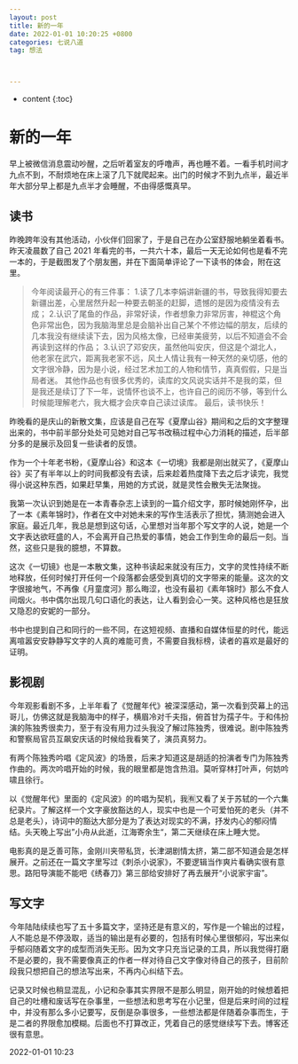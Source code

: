 ```yaml
---
layout: post
title: 新的一年
date: 2022-01-01 10:20:25 +0800
categories: 七说八道
tag: 想法



---
```


* content
{:toc}


# 新的一年

早上被微信消息震动吵醒，之后听着室友的呼噜声，再也睡不着。一看手机时间才九点不到，不耐烦地在床上滚了几下就爬起来。出门的时候才不到九点半，最近半年大部分早上都是九点半才会睡醒，不由得感慨真早。

## 读书

昨晚跨年没有其他活动，小伙伴们回家了，于是自己在办公室舒服地躺坐着看书。昨天凌晨数了自己 2021 年看完的书，一共六十本，最后一天无论如何也是看不完一本的，于是截图发了个朋友圈，并在下面简单评论了一下读书的体会，附在这里。

> 今年阅读最开心的有三件事：
> 1.读了几本李娟讲新疆的书，导致我得知要去新疆出差，心里居然升起一种要去朝圣的赶脚，遗憾的是因为疫情没有去成；
> 2.认识了尾鱼的作品，非常好读，作者想象力非常厉害，神棍这个角色非常出色，因为我脑海里总是会脑补出自己某个不修边幅的朋友，后续的几本我没有继续读下去，因为风格太像，已经审美疲劳，以后不知道会不会再读到这样的作品；
> 3.认识了邓安庆，虽然他叫安庆，但这是个湖北人，他老家在武穴，距离我老家不远，风土人情让我有一种天然的亲切感，他的文字很冷静，因为是小说，经过艺术加工的人物和情节，真真假假，只是当局者迷。
> 其他作品也有很多优秀的，读库的文风说实话并不是我的菜，但是我还是续订了下一年，说情怀也谈不上，也许自己的阅历不够，等到什么时候能理解老六，我大概才会庆幸自己读过读库。
> 最后，读书快乐！

昨晚看的是庆山的新散文集，应该是自己在写《夏摩山谷》期间和之后的文字整理出来的，书中前半部分处处可见她对自己写书改稿过程中心力消耗的描述，后半部分多的是展示及回复一些读者的反馈。

作为一个十年老书粉，《夏摩山谷》和这本《一切境》我都是刚出就买了，《夏摩山谷》买了有半年以上的时间我都没有去读，后来趁着热度降下去之后才读完，我觉得小说这种东西，如果赶早集，用她的方式说，就是灵性会散失无法聚拢。

我第一次认识到她是在一本青春杂志上读到的一篇介绍文字，那时候她刚怀孕，出了一本《素年锦时》，作者在文中对她未来的写作生活表示了担忧，猜测她会进入家庭。最近几年，我总是想到这句话，心里想对当年那个写文字的人说，她是一个文字表达欲旺盛的人，不会离开自己热爱的事情，她会工作到生命的最后一刻。当然，这些只是我的臆想，不算数。

这次《一切镜》也是一本散文集，这种书读起来就没有压力，文字的灵性持续不断地释放，任何时候打开任何一个段落都会感受到真切的文字带来的能量。这次的文字很接地气，不再像《月童度河》那么晦涩，也没有最初《素年锦时》那么不食人间烟火。书中偶尔出现几句口语化的表达，让人看到会心一笑。这种风格也是狂放又隐忍的安妮的一部分。

书中也提到自己和同行的一些不同，在这短视频、直播和自媒体恒星的时代，能远离喧嚣安安静静写文字的人真的难能可贵，不需要自我标榜，读者的喜欢是最好的证明。


## 影视剧

今年观影看剧不多，上半年看了《觉醒年代》被深深感动，第一次看到荧幕上的迅哥儿，仿佛这就是我脑海中的样子，横眉冷对千夫指，俯首甘为孺子牛。于和伟扮演的陈独秀很卖力，至于有没有用力过头我没了解过陈独秀，很难说。剧中陈独秀和警察局官员互飙安庆话的时候给我看笑了，演员真努力。

有两个陈独秀吟唱《定风波》的场景，后来才知道这是胡适的扮演者专门为陈独秀作曲的。两次吟唱开始的时候，我的眼里都是饱含热泪。莫听穿林打叶声，何妨吟啸且徐行。

以《觉醒年代》里面的《定风波》的吟唱为契机，我🈶又看了关于苏轼的一个六集纪录片。了解这样一个文字豪放豁达的人，现实中也是一个可爱怕死的老头（并不总是老头），诗词中的豁达大部分是为了表达对现实的不满，抒发内心的郁闷情结。头天晚上写出”小舟从此逝，江海寄余生“，第二天继续在床上睡大觉。

电影真的是乏善可陈，金刚川夹带私货，长津湖剧情太挤，第二部不知道会是怎样展开。之前还在一篇文字里写过《刺杀小说家》，不要逻辑当作爽片看确实很有意思。路阳导演能不能吧《绣春刀》第三部给安排好了再去展开“小说家宇宙”。

## 写文字

今年陆陆续续也写了五十多篇文字，坚持还是有意义的，写作是一个输出的过程，人不能总是不停汲取，适当的输出是有必要的，包括有时候心里很郁闷，写出来似乎郁闷随着文字的成型而消失无形。因为文字只充当记录的工具，所以我觉得打磨不是必要的，我不需要像真正的作者一样对待自己文字像对待自己的孩子，目前阶段我只想把自己的想法写出来，不再内心纠结下去。

记录又时候也稍显混乱，小记和杂事其实界限不是那么明显，刚开始的时候想着把自己的吐槽和废话写在杂事里，一些想法和思考写在小记里，但是后来时间的过程中，并没有那么多小记要写，反倒是杂事很多，一些想法都是伴随着杂事而生，于是二者的界限愈加模糊。后面也不打算改正，凭着自己的感觉继续写下去。博客还很有意思。

2022-01-01 10:23